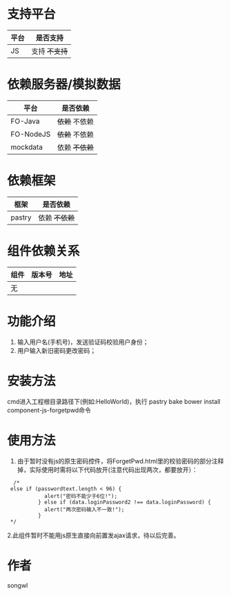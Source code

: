 # 支持平台

|平台 | 是否支持 |
|-----|------|
|JS    | 支持 ~~不支持~~    |
# 依赖服务器/模拟数据

|平台 | 是否依赖 |
|-----|------|
|FO-Java    | ~~依赖~~ 不依赖   |
|FO-NodeJS    | ~~依赖~~   不依赖   |
|mockdata    | 依赖  ~~不依赖~~  |

# 依赖框架

|框架 | 是否依赖 |
|-----|------|
|pastry   | 依赖  ~~不依赖~~   |


# 组件依赖关系

|组件 | 版本号 | 地址|
|-----|------|----|
|无    |     |    |

# 功能介绍
1. 输入用户名(手机号)，发送验证码校验用户身份；
2. 用户输入新旧密码更改密码；

# 安装方法
cmd进入工程根目录路径下(例如:HelloWorld)，执行 pastry bake bower install component-js-forgetpwd命令

# 使用方法
1. 由于暂时没有js的原生密码控件，将ForgetPwd.html里的校验密码的部分注释掉，实际使用时需将以下代码放开(注意代码出现两次，都要放开）：

```
  /* 
 else if (passwordtext.length < 96) {
            alert("密码不能少于6位!");
          } else if (data.loginPassword2 !== data.loginPassword) {
            alert("两次密码输入不一致!");
          }
 */
```

 2.此组件暂时不能用js原生直接向前置发ajax请求，待以后完善。
# 作者
songwl